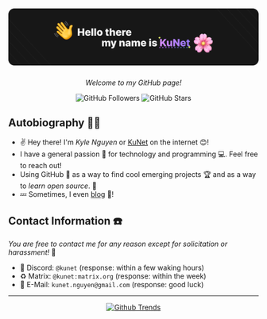 # [![imkunet](header.svg)](#)
*<p align="center">Welcome to my GitHub page!</p>*
<p align="center">
  <img src="https://img.shields.io/github/followers/imkunet" alt="GitHub Followers" />
  <img src="https://img.shields.io/github/stars/imkunet" alt="GitHub Stars" />
</p>

## Autobiography 🏳️‍🌈
- ✌ Hey there! I'm *Kyle Nguyen* or <ins>KuNet</ins> on the internet 😊!
- I have a general passion 💟 for technology and programming 💻. Feel free to reach out!
- Using GitHub 🐙 as a way to find cool emerging projects 🏆 and as a way to *learn open source*. 🚀
- 💤 Sometimes, I even [blog](https://blog.kunet.dev) 📑!

## Contact Information ☎️
*You are free to contact me for any reason except for solicitation or harassment!* 🚫
- 💟 Discord: `@kunet` (response: within a few waking hours)
- ♻️ Matrix: `@kunet:matrix.org` (response: within the week)
- 📮 E-Mail: `kunet.nguyen@gmail.com` (response: good luck)

---

<p align="center">
    <a href="https://githubtrends.io/">
      <img src="https://api.githubtrends.io/user/svg/imkunet/langs?time_range=one_year&theme=dark" alt="Github Trends" />
    </a>
</p>

<!------->

<!--# [![bottom](bottom.svg)](#) this image sucks lol-->
